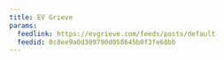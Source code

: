 ```yaml
---
title: EV Grieve
params:
  feedlink: https://evgrieve.com/feeds/posts/default
  feedid: 0c8ee9a0d309790d058645b0f3fe68bb
---
```

